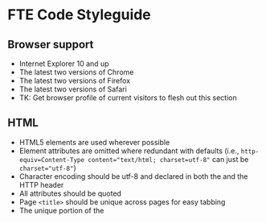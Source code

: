 
# FTE Code Styleguide

## Browser support

- Internet Explorer 10 and up
- The latest two versions of Chrome
- The latest two versions of Firefox
- The latest two versions of Safari
- TK: Get browser profile of current visitors to flesh out this section

## HTML

- HTML5 elements are used wherever possible
- Element attributes are omitted where redundant with defaults (i.e., `http-equiv=Content-Type content="text/html; charset=utf-8"` can just be `charset="utf-8"`)
- Character encoding should be utf-8 and declared in both the <head> and the HTTP header
- All attributes should be quoted
- Page `<title>` should be unique across pages for easy tabbing
- The unique portion of the <title> should come first (i.e., "Bernie Sanders’s Big Chance To Woo Non-White Voters - FiveThirtyEight")
- Some sort of templating engine (Handlebars, Twig) should be used

## Styling

- Nesting should only be used for pseudoelements and pseudoselectors
- Complexity in the markup (many classes) is preferred over complexity in the styles (levels of nesting, @extends)
- Styles should target classes, not ids or data attributes
- Hard-coded magic numbers are avoided and, if necessary, defined in the _variables.scss file. An example would be something like `$leftRailMinWidth: 30rem`
- Attempt to keep items within the document flow if possible (i.e., `margin-left: auto;` is preferred over `position: absolute; right: 0;`)
- There are many ways to position an image. In order of preference: block, flex, relative, sticky, absolute, fixed.
- Inline styling should not be used
- Avoid utility classes such as `.hidden` or `.clearfix`, which are easily forgotten and inconsistently applied. Use includes or mixins instead.
- attribute values of 0 do not require units
- Flexbox in particular is a strong and robust addition to the CSS specifications. Given our browser support requirements, we will use it whenever possible for layout and alignment.
- Text styling (color, font-size, line-height) is applied to the text elements (<a>, <p>, <span>, etc.), not parent elements
- Media queries are built mobile first
- Spacing units are as much as possible defined as rem or em units so they scale appropriately with text size. Pixels can be used for detail work and should not exceed 5px (for example: 3px borders).
- Floats should be avoided in favor of flexbox and absolute positioning
- The box-model should be consistent across the piece
- Favor `transition` over `animation`
- Favor seconds over ms for `transition` units

## Technology

- Use SASS, LESS or postcss
- No vendor styles aside from an opinionated reset, such as Normalize CSS
- Vendor prefixes will be added and maintained in post-processing
- Mixins go in a mixins file. Could include:
    + RGBA converter for color variables (tints such as $colorRed800 will be used for styling, but the mixin should exist for rare cases where transparency is necessary, such as subtle `box-shadow`)
- Favor native methods over lodash over underscore for functional programming needs
- Use Browserify or Webpack for dependecy management and build processing
- Use gulp or Webpack for postprocessing
- In the event that we need feature detection, use Modernizr. Don't browser detect and don't include Modernizr unless necessary.

## Style Guide
- Living style guide will document all changes to components. Part of QA will be ensuring styles have been updated in both places.
- Should include section for deprecated styles to help teach people what's wrong as well as right
- Global variables are defined in a variables file. Shold include:
    + Colors 
    + Fonts 
    + Spacing 
    + Max-width for body copy
    + Breakpoints
    + Z-index
    + Transition duration, easing

## JS

- Site will use ES6 with compilation via Babel
- A jslint config file will be used to enforce syntax and style (indenting, spaces, capitalization, braces). This file will be drafted as a group. Linting will happen in the build process.
- Functions should aim toward statelessness, where they require no outside data, produce no side effects and return a new object instead of modifying an existing one
- Prefer the rest parameter (`...nametk`) over `arguments`
- Avoid nested function calls, use composition instead
- Favor `const` over `let` and `let` over `var`
- Favor immediately invoking function expressions over `if`, `else if`, `else` and `switch`
- Favor Maps over Objects if it makes sense
- Clear, readable, expansive code is preferred to comments. Still, for code like regular expressions or anything else that might not be easy for a beginning or intermediate developer to read, comment appropriately.
- Use `===` unless converting checking against `null`, which will check against `undefined` as well
- If using a loop, cache the array length
- Identify Boolean variables with prefixes such as `is`, `can` and `has`
- To hide images at certain breakpoints, target the parent of the <img> or `background-image` with `display: none;`, not the element itself
- Use second parameter for radix with parseInt()

## Build processes

- Testing
- Webpack?

## Version control

- Site will use GitHub for version control
- Merges will follow established pattern (FLESH OUT)

## Testing

- Flesh out
- All pull requests will go throug

## Workflow
- PRs for all changes other than hotfixes
- 

## File structure

- Assets should be separated into a separate directory, organized by asset type (images, fonts)

## Syntax and editor config

- There is no enforced character count for line breaks. For comments, break where it feels natural.

## Security

- Use HTTPS
- Flesh out with Paul

## Performance

- Site will use a single stylesheet for common styles across the site and then page-specific stylesheets so that the user can cache the shared css
- Ads, social sharing and any other third-party widgets should be loaded at the end of the body, asynchronously
- Assets are gzipped, except for woff and woff2 font files
-  In content headers, set `Expires` to a date up to one year in the future (one year is good unless we think the asset will change), set `Last-Modified` to the date the asset was last modified
- @font-face stack will use .woff2 and then .woff, in that order
- Ideally we should load four or less font files per page. Max is six.
- Site will implement responsive images solution, ideally using srcset and srcset polyfill
- Site will take advantage of prefetching in Chrome
- HTTP/2 will be adopted as soon as our server supports it
- Build process will use UnCSS or similar tech to prune unused styles
- Assets will be gzipped, concatenated and minified (not in that order), with appropriate expiration dates on the content headers
- Responsive images solution should be in place for serving smaller or retina images when appropriate. srcset is preferred, given it's increasing adoption.
- Performance budget should be agreed upon and then built into the build process. For example:
    + Total page load time - 2s - WebPageTest, median from 5 runs on 3G - all breakpoints - All pages
    + Total page load time - 2s - GA, median across geographies - all breakpoints - All page
    + Total page weight - 800kb - WebPageTest - desktop - All pages
    + Total page weight - 300kb - WebPageTest - mobile - All pages
    + Speed Index - 1000 - WebPageTest using Dulles location on Chrome - all breakpoints - All pages
- Implement monthly performance report showing median and 95th percentile load time for the month (available in GA), a time series to contextualize those numbers, and specific pages and changes that celebrate performance wins

## Accessibility

- Users should be able to tab to navigate between links.
- Users should be able to activate a link when pressing ‘Enter’ on their keyboard.
- Users should be able to identify links without relying on color alone.
- Users should be able to activate hover and and focus states with both a mouse and a keyboard.
- ARIA roles should be used throughout the site
- All form elements should have an associated label
- Do not use divs for form elements
- Icons elements should have the descriptive text within and hidden via CSS
- Include a skip navigation link with a `tab-index='1'` for users of assistive technologies
- Add a title attribute to iframes and test them for keyboard accessibility
- Header cells in tables should have scope='col' or scope='row'.
- Color contrast should always be greater than or equal to 4.5:1 (you can use a contrast analyzer such as: https://www.paciellogroup.com/resources/contrastanalyser/)
- Alternate entrypoints for images must always be provided. Examples include a caption, alt tag, title tag, or aria label. This requirement should be built into the CMS.
- All buttons use button element (unless <input> or <a> is more appropriate)
- Multimedia should have closed captioning or audio description
- We should use an accessibility auditor/linter in our build process
- Site should be zoomable up to 200% without losing functionality
- Use http://wave.webaim.org/ for benchmarking

